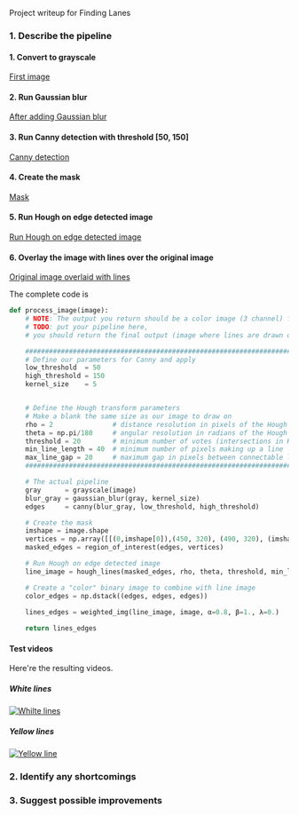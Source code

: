 Project writeup for Finding Lanes


### 1. Describe the pipeline

#### 1. Convert to grayscale
[First image](https://github.com/ignaden/CarND-LaneLines-P1/writeup_images/step_1.jpg?raw=true "Convert to grayscale")

#### 2. Run Gaussian blur
[After adding Gaussian blur](https://github.com/ignaden/CarND-LaneLines-P1/writeup_images/step_2.jpg?raw=true "Run Gaussian blur")

#### 3. Run Canny detection with threshold [50, 150]
[Canny detection](https://github.com/ignaden/CarND-LaneLines-P1/writeup_images/step_3.jpg?raw=true "Canny detection")

#### 4. Create the mask
[Mask](https://github.com/ignaden/CarND-LaneLines-P1/writeup_images/step_4.jpg?raw=true "Mask")

#### 5. Run Hough on edge detected image
[Run Hough on edge detected image](https://github.com/ignaden/CarND-LaneLines-P1/writeup_images/step_5.jpg?raw=true "Run Hough on edge detected image")

#### 6. Overlay the image with lines over the original image
[Original image overlaid with lines](https://github.com/ignaden/CarND-LaneLines-P1/writeup_images/step_6.jpg?raw=true "Original image overlaid with lines")

The complete code is

```python
def process_image(image):
    # NOTE: The output you return should be a color image (3 channel) for processing video below
    # TODO: put your pipeline here,
    # you should return the final output (image where lines are drawn on lanes)

    ########################################################################################
    # Define our parameters for Canny and apply
    low_threshold  = 50
    high_threshold = 150
    kernel_size    = 5


    # Define the Hough transform parameters
    # Make a blank the same size as our image to draw on
    rho = 2               # distance resolution in pixels of the Hough grid
    theta = np.pi/180     # angular resolution in radians of the Hough grid
    threshold = 20        # minimum number of votes (intersections in Hough grid cell)
    min_line_length = 40  # minimum number of pixels making up a line
    max_line_gap = 20     # maximum gap in pixels between connectable line segments
    ########################################################################################

    # The actual pipeline
    gray      = grayscale(image)
    blur_gray = gaussian_blur(gray, kernel_size)
    edges     = canny(blur_gray, low_threshold, high_threshold)

    # Create the mask
    imshape = image.shape
    vertices = np.array([[(0,imshape[0]),(450, 320), (490, 320), (imshape[1],imshape[0])]], dtype=np.int32)
    masked_edges = region_of_interest(edges, vertices)

    # Run Hough on edge detected image
    line_image = hough_lines(masked_edges, rho, theta, threshold, min_line_length, max_line_gap)

    # Create a "color" binary image to combine with line image
    color_edges = np.dstack((edges, edges, edges)) 

    lines_edges = weighted_img(line_image, image, α=0.8, β=1., λ=0.)
    
    return lines_edges
```

#### Test videos

Here're the resulting videos.
##### White lines
[![Whilte lines](https://img.youtube.com/vi/4ANCYahKC5c/0.jpg)](https://www.youtube.com/watch?v=Q4ANCYahKC5c)

##### Yellow lines
[![Yellow line](https://img.youtube.com/vi/Q9WYJ_0Ic28/0.jpg)](https://www.youtube.com/watch?v=Q9WYJ_0Ic28)

### 2. Identify any shortcomings


### 3. Suggest possible improvements